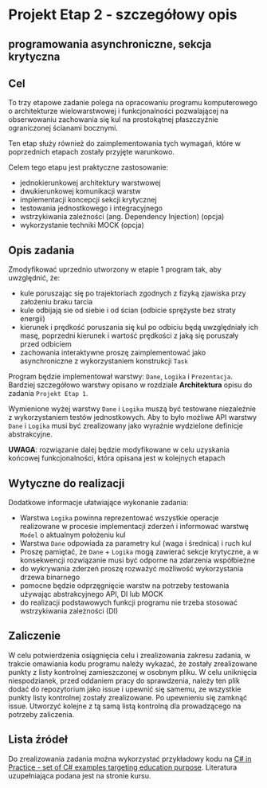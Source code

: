 # Projekt Etap 2 - szczegółowy opis

## programowania asynchroniczne, sekcja krytyczna

## Cel

To trzy etapowe zadanie polega na opracowaniu programu komputerowego o architekturze wielowarstwowej i funkcjonalności pozwalającej na obserwowaniu zachowania się kul na  prostokątnej płaszczyźnie ograniczonej ścianami bocznymi.

Ten etap służy również do zaimplementowania tych wymagań, które w poprzednich etapach zostały przyjęte warunkowo.

Celem tego etapu jest praktyczne zastosowanie:

- jednokierunkowej architektury warstwowej
- dwukierunkowej komunikacji warstw
- implementacji koncepcji sekcji krytycznej
- testowania jednostkowego i integracyjnego
- wstrzykiwania zależności (ang. Dependency Injection) (opcja)
- wykorzystanie techniki MOCK (opcja)

## Opis zadania

Zmodyfikować uprzednio utworzony w etapie 1 program tak, aby uwzględnić, że:

- kule poruszając się po trajektoriach zgodnych z fizyką zjawiska przy założeniu braku tarcia
- kule odbijają sie od siebie i od ścian (odbicie sprężyste bez straty energii)
- kierunek i prędkość poruszania się kul po odbiciu będą uwzględniały ich masę, poprzedni kierunek i wartość prędkości z jaką się poruszały przed odbiciem
- zachowania interaktywne proszę zaimplementować jako asynchroniczne z wykorzystaniem konstrukcji `Task`

Program będzie implementował warstwy: `Dane`, `Logika` i `Prezentacja`. Bardziej szczegółowo warstwy opisano w rozdziale **Architektura** opisu do zadania `Projekt Etap 1`.

Wymienione wyżej warstwy `Dane` i `Logika` muszą być testowane niezależnie z wykorzystaniem testów jednostkowych. Aby to było możliwe API warstwy `Dane` i `Logika` musi być zrealizowany jako wyraźnie wydzielone definicje abstrakcyjne.

**UWAGA**: rozwiązanie dalej będzie modyfikowane w celu uzyskania końcowej funkcjonalności, która opisana jest w kolejnych etapach

## Wytyczne do realizacji

Dodatkowe informacje ułatwiające wykonanie zadania:

- Warstwa `Logika` powinna reprezentować wszystkie operacje realizowane w procesie implementacji zderzeń i informować warstwę `Model` o aktualnym położeniu kul
- Warstwa `Dane` odpowiada za parametry kul (waga i średnica) i ruch kul
- Proszę pamiętać, że `Dane` + `Logika` mogą zawierać sekcje krytyczne, a w konsekwencji rozwiązanie musi być odporne na zdarzenia współbieżne
- do wykrywania zderzeń proszę rozważyć możliwość wykorzystania drzewa binarnego
- pomocne będzie odprzęgnięcie warstw na potrzeby testowania używając abstrakcyjnego API, DI lub MOCK
- do realizacji podstawowych funkcji programu nie trzeba stosować wstrzykiwania zależności (DI)

## Zaliczenie

W celu potwierdzenia osiągnięcia celu i zrealizowania zakresu zadania, w trakcie omawiania kodu programu należy wykazać, że zostały zrealizowane punkty z listy kontrolnej zamieszczonej w osobnym pliku. W celu uniknięcia niespodzianek, przed oddaniem pracy do sprawdzenia, należy ten plik dodać do repozytorium jako issue i upewnić się samemu, ze wszystkie punkty listy kontrolnej zostały zrealizowane. Po upewnieniu się zamknąć issue. Utworzyć kolejne z tą samą listą kontrolną dla prowadzącego na potrzeby zaliczenia.

## Lista źródeł

Do zrealizowania zadania można wykorzystać przykładowy kodu na [C# in Practice - set of C# examples targeting education purpose](https://github.com/mpostol/TP). Literatura uzupełniająca podana jest na stronie kursu.
